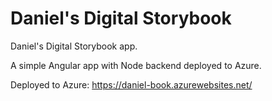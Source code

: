 # Daniel's Digital Storybook

Daniel's Digital Storybook app.

A simple Angular app with Node backend deployed to Azure.

Deployed to Azure: https://daniel-book.azurewebsites.net/
